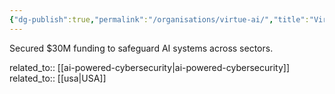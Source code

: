 ```yaml
---
{"dg-publish":true,"permalink":"/organisations/virtue-ai/","title":"Virtue AI"}
---
```



Secured $30M funding to safeguard AI systems across sectors.

related_to:: [[ai-powered-cybersecurity\|ai-powered-cybersecurity]]
related_to:: [[usa\|USA]]
